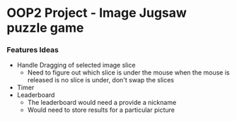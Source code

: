 # OOP2 Project - Image Jugsaw puzzle game


### Features Ideas

- Handle Dragging of selected image slice
    - Need to figure out which slice is under the mouse when the mouse is released
        is no slice is under, don't swap the slices
- Timer
- Leaderboard
    - The leaderboard would need a provide a nickname
    - Would need to store results for a particular picture
